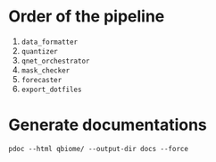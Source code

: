 # Order of the pipeline

1. `data_formatter`
2. `quantizer`
3. `qnet_orchestrator`
4. `mask_checker`
5. `forecaster`
6. `export_dotfiles`

# Generate documentations

```
pdoc --html qbiome/ --output-dir docs --force
```
